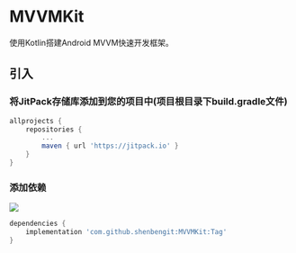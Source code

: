 # MVVMKit
使用Kotlin搭建Android MVVM快速开发框架。

## 引入
### 将JitPack存储库添加到您的项目中(项目根目录下build.gradle文件)
```gradle
allprojects {
    repositories {
        ...
        maven { url 'https://jitpack.io' }
    }
}
```
### 添加依赖
[![](https://jitpack.io/v/shenbengit/MVVMKit.svg)](https://jitpack.io/#shenbengit/MVVMKit)
```gradle
dependencies {
    implementation 'com.github.shenbengit:MVVMKit:Tag'
}
```
